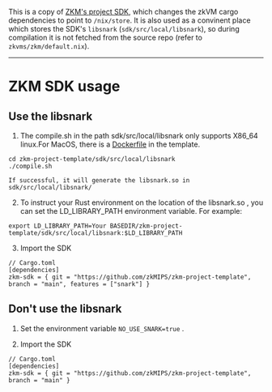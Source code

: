 This is a copy of [ZKM's project SDK](https://github.com/zkMIPS/zkm-project-template/tree/main/sdk), which changes the zkVM cargo dependencies to point to `/nix/store`.
It is also used as a convinent place which stores the SDK's `libsnark` (`sdk/src/local/libsnark`), so during compilation it is not fetched from the source repo (refer to `zkvms/zkm/default.nix`).

---

# ZKM SDK usage

## Use the libsnark

1. The  compile.sh in the path sdk/src/local/libsnark only supports X86_64 linux.For MacOS, there is a [Dockerfile](../Dockerfile) in the template.
   
```
cd zkm-project-template/sdk/src/local/libsnark
./compile.sh
```
    If successful, it will generate the libsnark.so in sdk/src/local/libsnark/

2. To instruct your Rust environment on the location of the libsnark.so , you can set the LD_LIBRARY_PATH environment variable. For example:

```
export LD_LIBRARY_PATH=Your BASEDIR/zkm-project-template/sdk/src/local/libsnark:$LD_LIBRARY_PATH  
```

3. Import the SDK
   
```
// Cargo.toml
[dependencies]
zkm-sdk = { git = "https://github.com/zkMIPS/zkm-project-template", branch = "main", features = ["snark"] }
```

## Don't use the libsnark

1. Set the environment variable `NO_USE_SNARK=true` .
  
2. Import the SDK
   
```
// Cargo.toml
[dependencies]
zkm-sdk = { git = "https://github.com/zkMIPS/zkm-project-template", branch = "main" }
```
